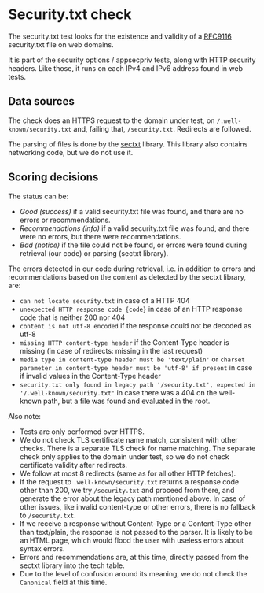# Security.txt check

The security.txt test looks for the existence and validity of a 
[RFC9116](https://www.rfc-editor.org/rfc/rfc9116.html) security.txt file
on web domains.

It is part of the security options / appsecpriv tests, along with HTTP security
headers. Like those, it runs on each IPv4 and IPv6 address found in web tests.


## Data sources

The check does an HTTPS request to the domain under test, on
`/.well-known/security.txt` and, failing that, `/security.txt`. Redirects are
followed.

The parsing of files is done by the
[sectxt](https://github.com/DigitalTrustCenter/sectxt) library.
This library also contains networking code, but we do not use it.

## Scoring decisions

The status can be:

* _Good (success)_ if a valid security.txt file was found, and
  there are no errors or recommendations.
* _Recommendations (info)_ if a valid security.txt file was found, and
  there were no errors, but there were recommendations.
* _Bad (notice)_ if the file could not be found, or errors were
  found during retrieval (our code) or parsing (sectxt library).

The errors detected in our code during retrieval, i.e. in addition to
errors and recommendations based on the content as detected by the
sectxt library, are:

* `can not locate security.txt` in case of a HTTP 404
* `unexpected HTTP response code {code}` in case of an HTTP response code
  that is neither 200 nor 404
* `content is not utf-8 encoded` if the response could not be decoded
  as utf-8
* `missing HTTP content-type header` if the Content-Type header is missing
  (in case of redirects: missing in the last request)
* `media type in content-type header must be 'text/plain'` or
  `charset parameter in content-type header must be 'utf-8' if present`
  in case if invalid values in the Content-Type header
* `security.txt only found in legacy path '/security.txt', expected in '/.well-known/security.txt'`
  in case there was a 404 on the well-known path, but a file was found
  and evaluated in the root.

Also note:

* Tests are only performed over HTTPS.
* We do not check TLS certificate name match, consistent with other checks.
  There is a separate TLS check for name matching. The separate check only
  applies to the domain under test, so we do not check certificate validity
  after redirects.
* We follow at most 8 redirects (same as for all other HTTP fetches).
* If the request to `.well-known/security.txt` returns a response code
  other than 200, we try `/security.txt` and proceed from there, and
  generate the error about the legacy path mentioned above.
  In case of other issues, like invalid content-type or other errors,
  there is no fallback to `/security.txt`.
* If we receive a response without Content-Type or a Content-Type other
  than text/plain, the response is not passed to the parser. It is likely
  to be an HTML page, which would flood the user with useless errors
  about syntax errors.
* Errors and recommendations are, at this time, directly passed from
  the sectxt library into the tech table.
* Due to the level of confusion around its meaning, we do not check the
  `Canonical` field at this time.
